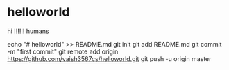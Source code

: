 # helloworld



hi !!!!!!
humans





echo "# helloworld" >> README.md
git init
git add README.md
git commit -m "first commit"
git remote add origin https://github.com/vaish3567cs/helloworld.git
git push -u origin master




